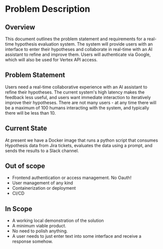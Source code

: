 # Problem Description

## Overview
This document outlines the problem statement and requirements for a real-time hypothesis evaluation system. The system will provide users with an interface to enter their hypotheses and collaborate in real-time with an AI assistant to refine and improve them. Users will authenticate via Google, which will also be used for Vertex API access.

## Problem Statement
Users need a real-time collaborative experience with an AI assistant to refine their hypotheses. The current system's high latency makes the feedback less useful, and users want immediate interaction to iteratively improve their hypotheses. There are not many users - at any time there will be a maximum of 100 humans interacting with the system, and typically there will be less than 10.

## Current State  
At present we have a Docker image that runs a python script that consumes Hypothesis data from Jira tickets, evaluates the data using a prompt, and sends the results to a Slack channel.

## Out of scope
- Frontend authentication or access management. No Oauth!
- User management of any kind
- Containerization or deployment
- CI/CD

## In Scope
- A working local demonstration of the solution
- A minimum viable product.
- No need to polish anything. 
- A user needs to just enter text into some interface and receive a response somehow.
